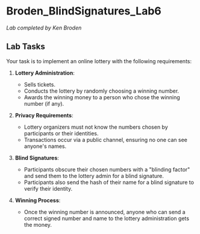 # Broden_BlindSignatures_Lab6

*Lab completed by Ken Broden*

## Lab Tasks

Your task is to implement an online lottery with the following requirements:

1. **Lottery Administration**:
   - Sells tickets.
   - Conducts the lottery by randomly choosing a winning number.
   - Awards the winning money to a person who chose the winning number (if any).

2. **Privacy Requirements**:
   - Lottery organizers must not know the numbers chosen by participants or their identities.
   - Transactions occur via a public channel, ensuring no one can see anyone's names.

3. **Blind Signatures**:
   - Participants obscure their chosen numbers with a "blinding factor" and send them to the lottery admin for a blind signature.
   - Participants also send the hash of their name for a blind signature to verify their identity.

4. **Winning Process**:
   - Once the winning number is announced, anyone who can send a correct signed number and name to the lottery administration gets the money.

